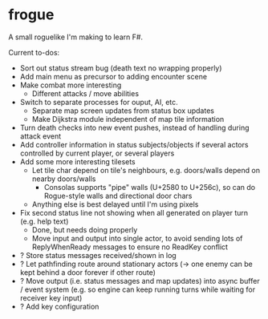 # frogue

A small roguelike I'm making to learn F#.

Current to-dos:

- Sort out status stream bug (death text no wrapping properly)
- Add main menu as precursor to adding encounter scene
- Make combat more interesting
  - Different attacks / move abilities
- Switch to separate processes for ouput, AI, etc.
  - Separate map screen updates from status box updates
  - Make Dijkstra module independent of map tile information
- Turn death checks into new event pushes, instead of handling during attack event
- Add controller information in status subjects/objects if several actors controlled by current player, or several players
- Add some more interesting tilesets
  - Let tile char depend on tile's neighbours, e.g. doors/walls depend on nearby doors/walls
    - Consolas supports "pipe" walls (U+2580 to U+256c), so can do Rogue-style walls and directional door chars
  - Anything else is best delayed until I'm using pixels
- Fix second status line not showing when all generated on player turn (e.g. help text)
  - Done, but needs doing properly
  - Move input and output into single actor, to avoid sending lots of ReplyWhenReady messages to ensure no ReadKey conflict
- ? Store status messages received/shown in log
- ? Let pathfinding route around stationary actors (-> one enemy can be kept behind a door forever if other route)
- ? Move output (i.e. status messages and map updates) into async buffer / event system (e.g. so engine can keep running turns while waiting for receiver key input)
- ? Add key configuration
